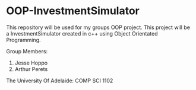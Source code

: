 # OOP-InvestmentSimulator
This repository will be used for my groups OOP project. This project will be a InvestmentSimulator created in c++ using Object Orientated Programming. 

Group Members:
1. Jesse Hoppo
2. Arthur Perets

The University Of Adelaide: COMP SCI 1102 
